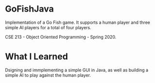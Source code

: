 # GoFishJava

Implementation of a Go Fish game.  It supports a human player and three simple AI players for a total of four players. 

CSE 213 - Object Oriented Programming - Spring 2020.

# What I Learned
Dsigning and immplementing a simple GUI in Java, as well as building a simple AI to play against the human player.
